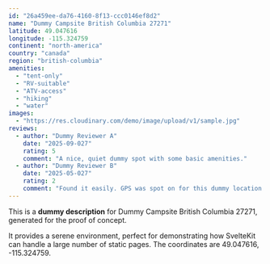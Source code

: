 ```yaml
---
id: "26a459ee-da76-4160-8f13-ccc0146ef8d2"
name: "Dummy Campsite British Columbia 27271"
latitude: 49.047616
longitude: -115.324759
continent: "north-america"
country: "canada"
region: "british-columbia"
amenities:
  - "tent-only"
  - "RV-suitable"
  - "ATV-access"
  - "hiking"
  - "water"
images:
  - "https://res.cloudinary.com/demo/image/upload/v1/sample.jpg"
reviews:
  - author: "Dummy Reviewer A"
    date: "2025-09-027"
    rating: 5
    comment: "A nice, quiet dummy spot with some basic amenities."
  - author: "Dummy Reviewer B"
    date: "2025-05-027"
    rating: 2
    comment: "Found it easily. GPS was spot on for this dummy location."
---
```


This is a **dummy description** for Dummy Campsite British Columbia 27271, generated for the proof of concept.

It provides a serene environment, perfect for demonstrating how SvelteKit can handle a large number of static pages. The coordinates are 49.047616, -115.324759.
